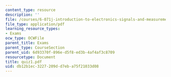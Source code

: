 ```yaml
---
content_type: resource
description: ''
file: /courses/6-071j-introduction-to-electronics-signals-and-measurement-spring-2006/db12b1ec3227209dd7eba75f21033d08_quiz1.pdf
file_type: application/pdf
learning_resource_types:
- Exams
ocw_type: OCWFile
parent_title: Exams
parent_type: CourseSection
parent_uid: 6d93370f-896e-d5f8-ed3b-4af4af3c8709
resourcetype: Document
title: quiz1.pdf
uid: db12b1ec-3227-209d-d7eb-a75f21033d08
---
```

